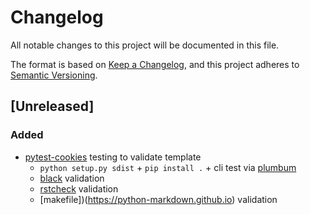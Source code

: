 # Changelog
All notable changes to this project will be documented in this file.

The format is based on [Keep a Changelog](https://keepachangelog.com/en/1.0.0/),
and this project adheres to [Semantic Versioning](https://semver.org/spec/v2.0.0.html).

## [Unreleased]

### Added
 - [pytest-cookies](https://github.com/hackebrot/pytest-cookies) testing to validate template
     - `python setup.py sdist` + `pip install .` + cli test via [plumbum](https://plumbum.readthedocs.io/en/latest/local_commands.html)
     - [black](https://github.com/ambv/black) validation
     - [rstcheck](https://github.com/myint/rstcheck) validation
     - [makefile])(https://python-markdown.github.io) validation